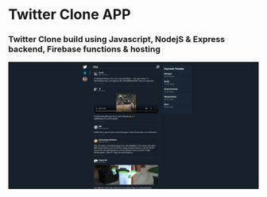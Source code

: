 # Twitter Clone APP

### Twitter Clone build using Javascript, NodejS & Express backend, Firebase functions & hosting

![Image of Twitter-Clone](images/twitter.jpg)
